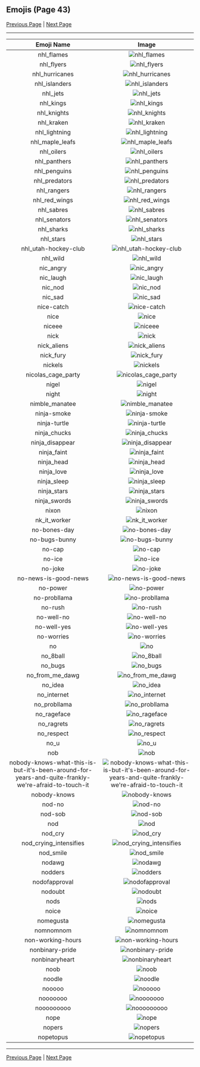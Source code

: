 
## Emojis (Page 43)

[Previous Page](/docs/rc/page-m-0042.md)
  | [Next Page](/docs/rc/page-n-0044.md)

<hr />

|Emoji Name|Image|
| :-: | :-: |
|nhl_flames| ![nhl_flames](/emojis/rc/nhl_flames.png)|
|nhl_flyers| ![nhl_flyers](/emojis/rc/nhl_flyers.gif)|
|nhl_hurricanes| ![nhl_hurricanes](/emojis/rc/nhl_hurricanes.png)|
|nhl_islanders| ![nhl_islanders](/emojis/rc/nhl_islanders.png)|
|nhl_jets| ![nhl_jets](/emojis/rc/nhl_jets.png)|
|nhl_kings| ![nhl_kings](/emojis/rc/nhl_kings.png)|
|nhl_knights| ![nhl_knights](/emojis/rc/nhl_knights.png)|
|nhl_kraken| ![nhl_kraken](/emojis/rc/nhl_kraken.png)|
|nhl_lightning| ![nhl_lightning](/emojis/rc/nhl_lightning.png)|
|nhl_maple_leafs| ![nhl_maple_leafs](/emojis/rc/nhl_maple_leafs.png)|
|nhl_oilers| ![nhl_oilers](/emojis/rc/nhl_oilers.png)|
|nhl_panthers| ![nhl_panthers](/emojis/rc/nhl_panthers.png)|
|nhl_penguins| ![nhl_penguins](/emojis/rc/nhl_penguins.png)|
|nhl_predators| ![nhl_predators](/emojis/rc/nhl_predators.png)|
|nhl_rangers| ![nhl_rangers](/emojis/rc/nhl_rangers.png)|
|nhl_red_wings| ![nhl_red_wings](/emojis/rc/nhl_red_wings.png)|
|nhl_sabres| ![nhl_sabres](/emojis/rc/nhl_sabres.png)|
|nhl_senators| ![nhl_senators](/emojis/rc/nhl_senators.png)|
|nhl_sharks| ![nhl_sharks](/emojis/rc/nhl_sharks.png)|
|nhl_stars| ![nhl_stars](/emojis/rc/nhl_stars.png)|
|nhl_utah-hockey-club| ![nhl_utah-hockey-club](/emojis/rc/nhl_utah-hockey-club.png)|
|nhl_wild| ![nhl_wild](/emojis/rc/nhl_wild.png)|
|nic_angry| ![nic_angry](/emojis/rc/nic_angry.gif)|
|nic_laugh| ![nic_laugh](/emojis/rc/nic_laugh.gif)|
|nic_nod| ![nic_nod](/emojis/rc/nic_nod.gif)|
|nic_sad| ![nic_sad](/emojis/rc/nic_sad.gif)|
|nice-catch| ![nice-catch](/emojis/rc/nice-catch.gif)|
|nice| ![nice](/emojis/rc/nice.png)|
|niceee| ![niceee](/emojis/rc/niceee.jpg)|
|nick| ![nick](/emojis/rc/nick.png)|
|nick_aliens| ![nick_aliens](/emojis/rc/nick_aliens.png)|
|nick_fury| ![nick_fury](/emojis/rc/nick_fury.png)|
|nickels| ![nickels](/emojis/rc/nickels.jpg)|
|nicolas_cage_party| ![nicolas_cage_party](/emojis/rc/nicolas_cage_party.gif)|
|nigel| ![nigel](/emojis/rc/nigel.png)|
|night| ![night](/emojis/rc/night.gif)|
|nimble_manatee| ![nimble_manatee](/emojis/rc/nimble_manatee.png)|
|ninja-smoke| ![ninja-smoke](/emojis/rc/ninja-smoke.gif)|
|ninja-turtle| ![ninja-turtle](/emojis/rc/ninja-turtle.gif)|
|ninja_chucks| ![ninja_chucks](/emojis/rc/ninja_chucks.png)|
|ninja_disappear| ![ninja_disappear](/emojis/rc/ninja_disappear.gif)|
|ninja_faint| ![ninja_faint](/emojis/rc/ninja_faint.png)|
|ninja_head| ![ninja_head](/emojis/rc/ninja_head.png)|
|ninja_love| ![ninja_love](/emojis/rc/ninja_love.png)|
|ninja_sleep| ![ninja_sleep](/emojis/rc/ninja_sleep.png)|
|ninja_stars| ![ninja_stars](/emojis/rc/ninja_stars.png)|
|ninja_swords| ![ninja_swords](/emojis/rc/ninja_swords.png)|
|nixon| ![nixon](/emojis/rc/nixon.jpg)|
|nk_it_worker| ![nk_it_worker](/emojis/rc/nk_it_worker.png)|
|no-bones-day| ![no-bones-day](/emojis/rc/no-bones-day.png)|
|no-bugs-bunny| ![no-bugs-bunny](/emojis/rc/no-bugs-bunny.gif)|
|no-cap| ![no-cap](/emojis/rc/no-cap.png)|
|no-ice| ![no-ice](/emojis/rc/no-ice.png)|
|no-joke| ![no-joke](/emojis/rc/no-joke.gif)|
|no-news-is-good-news| ![no-news-is-good-news](/emojis/rc/no-news-is-good-news.png)|
|no-power| ![no-power](/emojis/rc/no-power.png)|
|no-probllama| ![no-probllama](/emojis/rc/no-probllama.png)|
|no-rush| ![no-rush](/emojis/rc/no-rush.png)|
|no-well-no| ![no-well-no](/emojis/rc/no-well-no.png)|
|no-well-yes| ![no-well-yes](/emojis/rc/no-well-yes.png)|
|no-worries| ![no-worries](/emojis/rc/no-worries.gif)|
|no| ![no](/emojis/rc/no.png)|
|no_8ball| ![no_8ball](/emojis/rc/no_8ball.png)|
|no_bugs| ![no_bugs](/emojis/rc/no_bugs.gif)|
|no_from_me_dawg| ![no_from_me_dawg](/emojis/rc/no_from_me_dawg.jpg)|
|no_idea| ![no_idea](/emojis/rc/no_idea.png)|
|no_internet| ![no_internet](/emojis/rc/no_internet.png)|
|no_probllama| ![no_probllama](/emojis/rc/no_probllama.png)|
|no_rageface| ![no_rageface](/emojis/rc/no_rageface.png)|
|no_ragrets| ![no_ragrets](/emojis/rc/no_ragrets.jpg)|
|no_respect| ![no_respect](/emojis/rc/no_respect.png)|
|no_u| ![no_u](/emojis/rc/no_u.png)|
|nob| ![nob](/emojis/rc/nob.jpg)|
|nobody-knows-what-this-is-but-it's-been-around-for-years-and-quite-frankly-we're-afraid-to-touch-it| ![nobody-knows-what-this-is-but-it's-been-around-for-years-and-quite-frankly-we're-afraid-to-touch-it](/emojis/rc/nobody-knows-what-this-is-but-it's-been-around-for-years-and-quite-frankly-we're-afraid-to-touch-it.jpg)|
|nobody-knows| ![nobody-knows](/emojis/rc/nobody-knows.png)|
|nod-no| ![nod-no](/emojis/rc/nod-no.gif)|
|nod-sob| ![nod-sob](/emojis/rc/nod-sob.gif)|
|nod| ![nod](/emojis/rc/nod.gif)|
|nod_cry| ![nod_cry](/emojis/rc/nod_cry.gif)|
|nod_crying_intensifies| ![nod_crying_intensifies](/emojis/rc/nod_crying_intensifies.gif)|
|nod_smile| ![nod_smile](/emojis/rc/nod_smile.gif)|
|nodawg| ![nodawg](/emojis/rc/nodawg.gif)|
|nodders| ![nodders](/emojis/rc/nodders.gif)|
|nodofapproval| ![nodofapproval](/emojis/rc/nodofapproval.gif)|
|nodoubt| ![nodoubt](/emojis/rc/nodoubt.jpg)|
|nods| ![nods](/emojis/rc/nods.gif)|
|noice| ![noice](/emojis/rc/noice.gif)|
|nomegusta| ![nomegusta](/emojis/rc/nomegusta.jpg)|
|nomnomnom| ![nomnomnom](/emojis/rc/nomnomnom.jpg)|
|non-working-hours| ![non-working-hours](/emojis/rc/non-working-hours.png)|
|nonbinary-pride| ![nonbinary-pride](/emojis/rc/nonbinary-pride.png)|
|nonbinaryheart| ![nonbinaryheart](/emojis/rc/nonbinaryheart.png)|
|noob| ![noob](/emojis/rc/noob.gif)|
|noodle| ![noodle](/emojis/rc/noodle.png)|
|nooooo| ![nooooo](/emojis/rc/nooooo.png)|
|nooooooo| ![nooooooo](/emojis/rc/nooooooo.gif)|
|nooooooooo| ![nooooooooo](/emojis/rc/nooooooooo.gif)|
|nope| ![nope](/emojis/rc/nope.gif)|
|nopers| ![nopers](/emojis/rc/nopers.gif)|
|nopetopus| ![nopetopus](/emojis/rc/nopetopus.gif)|

<hr/>

[Previous Page](/docs/rc/page-m-0042.md)
  | [Next Page](/docs/rc/page-n-0044.md)